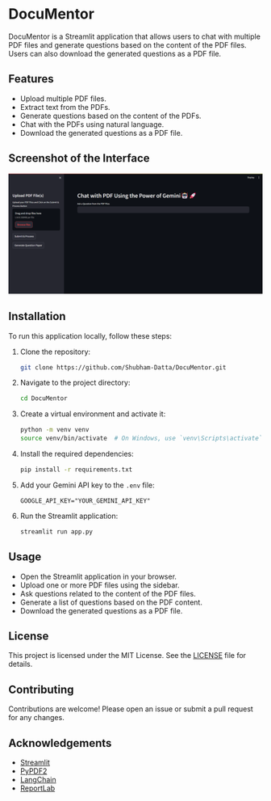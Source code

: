 # DocuMentor

DocuMentor is a Streamlit application that allows users to chat with multiple PDF files and generate questions based on the content of the PDF files. Users can also download the generated questions as a PDF file.

## Features

- Upload multiple PDF files.
- Extract text from the PDFs.
- Generate questions based on the content of the PDFs.
- Chat with the PDFs using natural language.
- Download the generated questions as a PDF file.

## Screenshot of the Interface

![DocuMentor Screenshot](screenshot.png)

## Installation

To run this application locally, follow these steps:

1. Clone the repository:
    ```bash
    git clone https://github.com/Shubham-Datta/DocuMentor.git
    ```
2. Navigate to the project directory:
    ```bash
    cd DocuMentor
    ```
3. Create a virtual environment and activate it:
    ```bash
    python -m venv venv
    source venv/bin/activate  # On Windows, use `venv\Scripts\activate`
    ```
4. Install the required dependencies:
    ```bash
    pip install -r requirements.txt
    ```
5. Add your Gemini API key to the `.env` file:
    ```env
    GOOGLE_API_KEY="YOUR_GEMINI_API_KEY"
    ```
6. Run the Streamlit application:
    ```bash
    streamlit run app.py
    ```

## Usage

- Open the Streamlit application in your browser.
- Upload one or more PDF files using the sidebar.
- Ask questions related to the content of the PDF files.
- Generate a list of questions based on the PDF content.
- Download the generated questions as a PDF file.

## License

This project is licensed under the MIT License. See the [LICENSE](LICENSE) file for details.

## Contributing

Contributions are welcome! Please open an issue or submit a pull request for any changes.

## Acknowledgements

- [Streamlit](https://streamlit.io/)
- [PyPDF2](https://pypi.org/project/PyPDF2/)
- [LangChain](https://github.com/langchain/langchain)
- [ReportLab](https://www.reportlab.com/)
